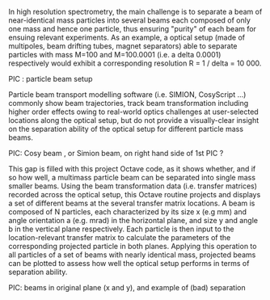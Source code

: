In high resolution spectrometry, the main challenge is to separate a beam of near-identical mass particles into several beams each composed of only one mass and hence one particle, thus ensuring "purity" of each beam for ensuing relevant experiments.
As an example, a optical setup (made of multipoles, beam drifting tubes, magnet separators) able to separate particles with mass M=100 and M=100.0001 (i.e. a delta 0.0001) respectively would exhibit a corresponding resolution R = 1 / delta = 10 000.

PIC : particle beam setup

Particle beam transport modelling software (i.e. SIMION, CosyScript ...) commonly show beam trajectories, track beam transformation including higher order effects owing to real-world optics challenges at user-selected locations along the optical setup, but do not provide a visually-clear insight on the separation ability of the optical setup for different particle mass beams. 

PIC: Cosy beam , or Simion beam, on right hand side of 1st PIC ?

This gap is filled with this project Octave code, as it shows whether, and if so how well, a multimass particle beam can be separated into single mass smaller beams. Using the beam transformation data (i.e. transfer matrices) recorded across the optical setup, this Octave routine projects and displays a set of different beams at the several transfer matrix locations.
A beam is composed of N particles, each characterized by its size x (e.g mm) and angle orientation a (e.g. mrad) in the horizontal plane, and size y and angle b in the vertical plane respectively. Each particle is then input to the location-relevant transfer matrix to calculate the parameters of the corresponding projected particle in both planes. Applying this operation to all particles of a set of beams with nearly identical mass, projected beams can be plotted to assess how well the optical setup performs in terms of separation ability.

PIC: beams in original plane (x and y), and example of (bad) separation 
